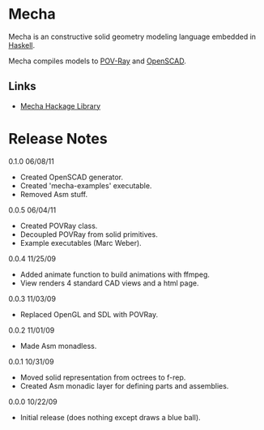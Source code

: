 # Mecha

Mecha is an constructive solid geometry modeling language embedded in [Haskell](http://haskell.org/).

Mecha compiles models to [POV-Ray](http://povray.org/) and [OpenSCAD](http://openscad.org/).

## Links

- [Mecha Hackage Library](http://hackage.haskell.org/package/mecha)

# Release Notes

0.1.0    06/08/11

- Created OpenSCAD generator.
- Created 'mecha-examples' executable.
- Removed Asm stuff.

0.0.5    06/04/11

- Created POVRay class.
- Decoupled POVRay from solid primitives.
- Example executables (Marc Weber).

0.0.4    11/25/09

- Added animate function to build animations with ffmpeg.
- View renders 4 standard CAD views and a html page.

0.0.3    11/03/09

- Replaced OpenGL and SDL with POVRay. 

0.0.2    11/01/09

- Made Asm monadless.

0.0.1    10/31/09

- Moved solid representation from octrees to f-rep.
- Created Asm monadic layer for defining parts and assemblies.

0.0.0    10/22/09

- Initial release (does nothing except draws a blue ball).

